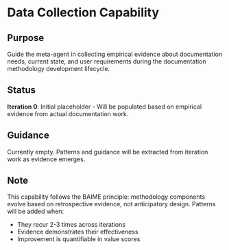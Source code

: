 # Data Collection Capability

## Purpose
Guide the meta-agent in collecting empirical evidence about documentation needs, current state, and user requirements during the documentation methodology development lifecycle.

## Status
**Iteration 0**: Initial placeholder - Will be populated based on empirical evidence from actual documentation work.

## Guidance
Currently empty. Patterns and guidance will be extracted from iteration work as evidence emerges.

## Note
This capability follows the BAIME principle: methodology components evolve based on retrospective evidence, not anticipatory design. Patterns will be added when:
- They recur 2-3 times across iterations
- Evidence demonstrates their effectiveness
- Improvement is quantifiable in value scores
